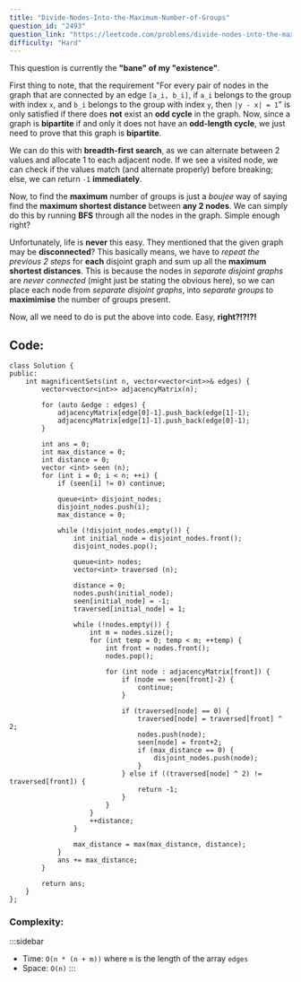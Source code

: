 ```yaml
---
title: "Divide-Nodes-Into-the-Maximum-Number-of-Groups"
question_id: "2493"
question_link: "https://leetcode.com/problems/divide-nodes-into-the-maximum-number-of-groups/"
difficulty: "Hard"
---
```


This question is currently the **"bane" of my "existence"**.

First thing to note, that the requirement "For every pair of nodes in the graph that are connected by an edge `[a_i, b_i]`, 
if `a_i` belongs to the group with index `x`, and `b_i` belongs to the group with index `y`, 
then `|y - x| = 1`" is only satisfied if there does **not** exist an **odd cycle** in the graph. 
Now, since a graph is **bipartite** if and only it does not have an **odd-length cycle**, we just need to prove that this graph is **bipartite**.

We can do this with **breadth-first search**, as we can alternate between 2 values and allocate 1 to each adjacent node. 
If we see a visited node, we can check if the values match (and alternate properly) before breaking; 
else, we can return `-1` **immediately**.

Now, to find the **maximum** number of groups is just a *boujee* way of saying find the **maximum shortest distance** between **any 2 nodes**.
We can simply do this by running **BFS** through all the nodes in the graph. Simple enough right?

Unfortunately, life is **never** this easy. They mentioned that the given graph may be **disconnected**? 
This basically means, we have to *repeat the previous 2 steps* for **each** disjoint graph and sum up all the **maximum shortest distances**.
This is because the nodes in *separate disjoint graphs* are *never connected* (might just be stating the obvious here),
so we can place each node from *separate disjoint graphs*, into *separate groups* to **maximimise** the number of groups present.

Now, all we need to do is put the above into code. Easy, **right?!?!?!**


## Code<span>:</span>

```{.cpp}
class Solution {
public:
    int magnificentSets(int n, vector<vector<int>>& edges) {
        vector<vector<int>> adjacencyMatrix(n);

        for (auto &edge : edges) {
            adjacencyMatrix[edge[0]-1].push_back(edge[1]-1);
            adjacencyMatrix[edge[1]-1].push_back(edge[0]-1);
        }

        int ans = 0;
        int max_distance = 0;
        int distance = 0;
        vector <int> seen (n); 
        for (int i = 0; i < n; ++i) {
            if (seen[i] != 0) continue;

            queue<int> disjoint_nodes;
            disjoint_nodes.push(i);
            max_distance = 0;

            while (!disjoint_nodes.empty()) {
                int initial_node = disjoint_nodes.front();
                disjoint_nodes.pop();

                queue<int> nodes;
                vector<int> traversed (n);

                distance = 0;
                nodes.push(initial_node);
                seen[initial_node] = -1;
                traversed[initial_node] = 1;

                while (!nodes.empty()) {
                    int m = nodes.size();
                    for (int temp = 0; temp < m; ++temp) {
                        int front = nodes.front();
                        nodes.pop();
        
                        for (int node : adjacencyMatrix[front]) {
                            if (node == seen[front]-2) {
                                continue;
                            }
        
                            if (traversed[node] == 0) {
                                traversed[node] = traversed[front] ^ 2;
                                nodes.push(node);
                                seen[node] = front+2;
                                if (max_distance == 0) {
                                    disjoint_nodes.push(node);
                                }
                            } else if ((traversed[node] ^ 2) != traversed[front]) {
                                return -1;
                            }
                        }
                    }
                    ++distance;
                }

                max_distance = max(max_distance, distance);
            }
            ans += max_distance;
        }
        
        return ans;
    }
};
```

### Complexity<span>:</span>

:::sidebar
- Time: `O(n * (n + m))` where `m` is the length of the array `edges`
- Space: `O(n)`
:::
